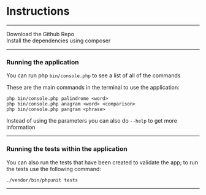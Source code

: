 # Instructions
***

Download the Github Repo  
Install the dependencies using composer

***

### Running the application
You can run php `bin/console.php` to see a list of all of the commands

These are the main commands in the terminal to use the application:

`php bin/console.php palindrome <word>`  
`php bin/console.php anagram <word> <comparison>`  
`php bin/console.php pangram <phrase>`

Instead of using the parameters you can also do `--help` to get more information

***

### Running the tests within the application
You can also run the tests that have been created to validate the app; to run the tests use the following command:

`./vendor/bin/phpunit tests`

***